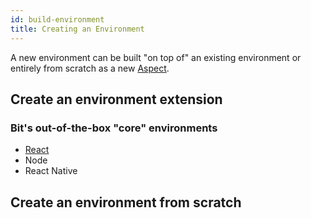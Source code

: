 ```yaml
---
id: build-environment
title: Creating an Environment
---
```

A new environment can be built "on top of" an existing environment or entirely from scratch as a new [Aspect](TODO).

## Create an environment extension


### Bit's out-of-the-box "core" environments


* [React](/docs/react/extending-react)
* Node
* React Native 



## Create an environment from scratch



